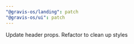 ```yaml
---
"@gravis-os/landing": patch
"@gravis-os/ui": patch
---
```


Update header props. Refactor to clean up styles
